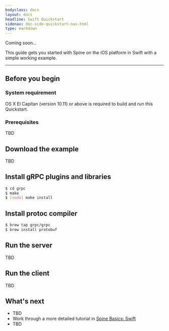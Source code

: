 ```yaml
---
bodyclass: docs
layout: docs
headline: Swift Quickstart
sidenav: doc-side-quickstart-nav.html
type: markdown
---
```

<p class="coming-soon">Coming soon...</p>

<p>This guide gets you started with Spine on the iOS platform in
Swift with a simple working example.</p>
<hr>

## Before you begin

### System requirement
OS X El Capitan (version 10.11) or above is required to build and run this
Quickstart.

### Prerequisites

TBD

## Download the example

TBD

## Install gRPC plugins and libraries
```sh
$ cd grpc
$ make
$ [sudo] make install
```

## Install protoc compiler
```sh
$ brew tap grpc/grpc
$ brew install protobuf
```

## Run the server

TBD

## Run the client

TBD

## What's next

- TBD
- Work through a more detailed tutorial in [Spine Basics: Swift][]
- TBD

[Spine Basics: Swift]:../tutorials/basic/swift.html
